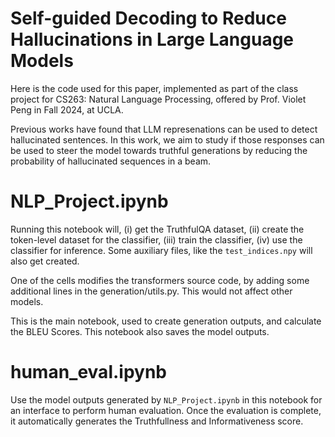 # Self-guided Decoding to Reduce Hallucinations in Large Language Models
Here is the code used for this paper, implemented as part of the class project for CS263: Natural Language Processing, offered by Prof. Violet Peng in Fall 2024, at UCLA.

Previous works have found that LLM represenations can be used to detect hallucinated sentences. In this work, we aim to study if those responses can be used to steer the model towards truthful generations by reducing the probability of hallucinated sequences in a beam.

# NLP_Project.ipynb
Running this notebook will, (i) get the TruthfulQA dataset, (ii) create the token-level dataset for the classifier, (iii) train the classifier, (iv) use the classifier for inference. Some auxiliary files, like the ```test_indices.npy``` will also get created. 

One of the cells modifies the transformers source code, by adding some additional lines in the generation/utils.py. This would not affect other models.

This is the main notebook, used to create generation outputs, and calculate the BLEU Scores. This notebook also saves the model outputs.

# human_eval.ipynb
Use the model outputs generated by ```NLP_Project.ipynb``` in this notebook for an interface to perform human evaluation. Once the evaluation is complete, it automatically generates the Truthfullness and Informativeness score.